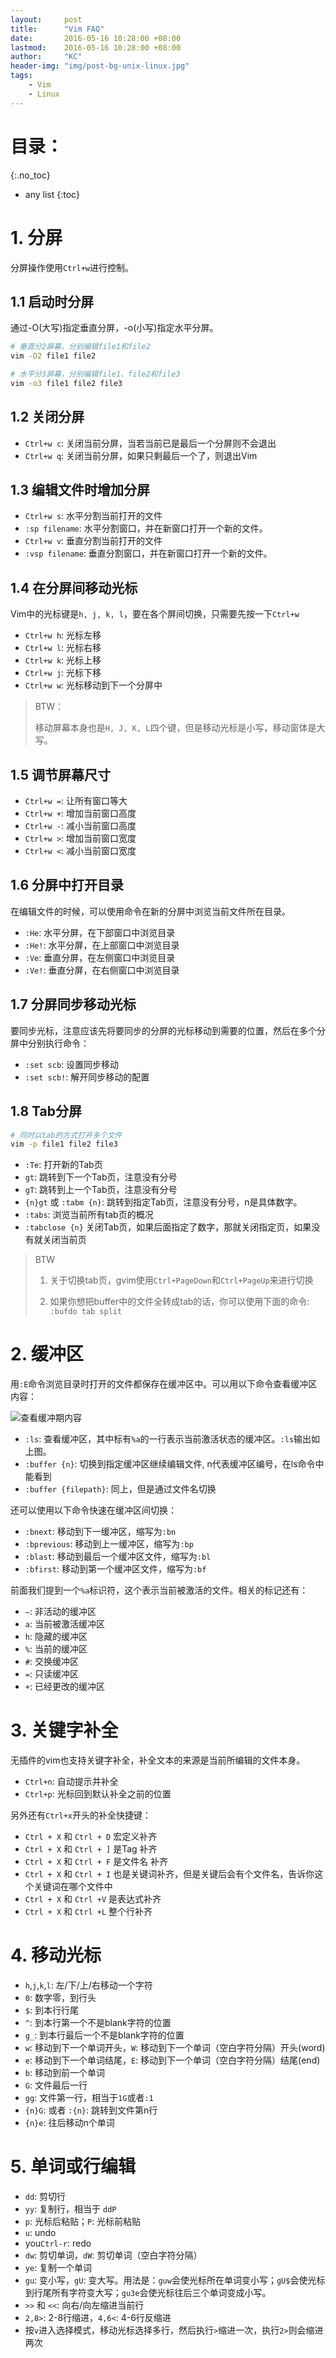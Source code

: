 ```yaml
---
layout:     post
title:      "Vim FAQ"
date:       2016-05-16 10:28:00 +08:00
lastmod: 	2016-05-16 10:28:00 +08:00
author:     "KC"
header-img: "img/post-bg-unix-linux.jpg"
tags:
    - Vim
    - Linux
---
```


# 目录：
{:.no_toc}
* any list
{:toc}

# 1. 分屏

分屏操作使用`Ctrl+w`进行控制。

## 1.1 启动时分屏

通过-O(大写)指定垂直分屏，-o(小写)指定水平分屏。

```bash
# 垂直分2屏幕，分别编辑file1和file2
vim -O2 file1 file2 

# 水平分3屏幕，分别编辑file1、file2和file3
vim -o3 file1 file2 file3
```

## 1.2 关闭分屏

- `Ctrl+w c`: 关闭当前分屏，当若当前已是最后一个分屏则不会退出
- `Ctrl+w q`: 关闭当前分屏，如果只剩最后一个了，则退出Vim

## 1.3 编辑文件时增加分屏

- `Ctrl+w s`: 水平分割当前打开的文件
- `:sp filename`: 水平分割窗口，并在新窗口打开一个新的文件。
- `Ctrl+w v`: 垂直分割当前打开的文件
- `:vsp filename`: 垂直分割窗口，并在新窗口打开一个新的文件。

## 1.4 在分屏间移动光标

Vim中的光标键是`h, j, k, l`，要在各个屏间切换，只需要先按一下`Ctrl+w`

- `Ctrl+w h`: 光标左移
- `Ctrl+w l`: 光标右移
- `Ctrl+w k`: 光标上移
- `Ctrl+w j`: 光标下移
- `Ctrl+w w`: 光标移动到下一个分屏中

> BTW：
> 
> 移动屏幕本身也是`H, J, K, L`四个键，但是移动光标是小写，移动窗体是大写。

## 1.5 调节屏幕尺寸

- `Ctrl+w =`: 让所有窗口等大
- `Ctrl+w +`: 增加当前窗口高度
- `Ctrl+w -`: 减小当前窗口高度
- `Ctrl+w >`: 增加当前窗口宽度
- `Ctrl+w <`: 减小当前窗口宽度

## 1.6 分屏中打开目录

在编辑文件的时候，可以使用命令在新的分屏中浏览当前文件所在目录。

- `:He`: 水平分屏，在下部窗口中浏览目录
- `:He!`: 水平分屏，在上部窗口中浏览目录
- `:Ve`: 垂直分屏，在左侧窗口中浏览目录
- `:Ve!`: 垂直分屏，在右侧窗口中浏览目录

## 1.7 分屏同步移动光标

要同步光标，注意应该先将要同步的分屏的光标移动到需要的位置，然后在多个分屏中分别执行命令：

- `:set scb`: 设置同步移动
- `:set scb!`: 解开同步移动的配置

## 1.8 Tab分屏

```bash
# 同时以tab的方式打开多个文件
vim -p file1 file2 file3
```
- `:Te`: 打开新的Tab页
- `gt`: 跳转到下一个Tab页，注意没有分号
- `gT`: 跳转到上一个Tab页，注意没有分号
- `{n}gt` 或 `:tabm {n}`: 跳转到指定Tab页，注意没有分号，n是具体数字。
- `:tabs`: 浏览当前所有tab页的概况
- `:tabclose {n}` 关闭Tab页，如果后面指定了数字，那就关闭指定页，如果没有就关闭当前页

> BTW
>
> 1. 关于切换tab页，gvim使用`Ctrl+PageDown`和`Ctrl+PageUp`来进行切换
> 
> 2. 如果你想把buffer中的文件全转成tab的话，你可以使用下面的命令:
> `:bufdo tab split`

# 2. 缓冲区

用`:E`命令浏览目录时打开的文件都保存在缓冲区中。可以用以下命令查看缓冲区内容：

![查看缓冲期内容](/attachments/2016-05-16/vim-1.png)

- `:ls`: 查看缓冲区，其中标有`%a`的一行表示当前激活状态的缓冲区。`:ls`输出如上图。
- `:buffer {n}`: 切换到指定缓冲区继续编辑文件, n代表缓冲区编号，在ls命令中能看到
- `:buffer {filepath}`: 同上，但是通过文件名切换

还可以使用以下命令快速在缓冲区间切换：
 
- `:bnext`: 移动到下一缓冲区，缩写为`:bn`
- `:bprevious`: 移动到上一缓冲区，缩写为`:bp`
- `:blast`: 移动到最后一个缓冲区文件，缩写为`:bl`
- `:bfirst`: 移动到第一个缓冲区文件，缩写为`:bf`

前面我们提到一个`%a`标识符，这个表示当前被激活的文件。相关的标记还有：

- `–`: 非活动的缓冲区
- `a`: 当前被激活缓冲区
- `h`: 隐藏的缓冲区
- `%`: 当前的缓冲区
- `#`: 交换缓冲区
- `=`: 只读缓冲区
- `+`: 已经更改的缓冲区


# 3. 关键字补全

无插件的vim也支持关键字补全，补全文本的来源是当前所编辑的文件本身。

- `Ctrl+n`: 自动提示并补全
- `Ctrl+p`: 光标回到默认补全之前的位置

另外还有`Ctrl+x`开头的补全快捷键：

- `Ctrl + X` 和 `Ctrl + D` 宏定义补齐
- `Ctrl + X` 和 `Ctrl + ]` 是Tag 补齐
- `Ctrl + X` 和 `Ctrl + F` 是文件名 补齐
- `Ctrl + X` 和 `Ctrl + I` 也是关键词补齐，但是关键后会有个文件名，告诉你这个关键词在哪个文件中
- `Ctrl + X` 和 `Ctrl +V` 是表达式补齐
- `Ctrl + X` 和 `Ctrl +L` 整个行补齐

# 4. 移动光标

- `h`,`j`,`k`,`l`: 左/下/上/右移动一个字符
- `0`: 数字零，到行头
- `$`: 到本行行尾
- `^`: 到本行第一个不是blank字符的位置
- `g_`: 到本行最后一个不是blank字符的位置
- `w`: 移动到下一个单词开头，`W`: 移动到下一个单词（空白字符分隔）开头(word)
- `e`: 移动到下一个单词结尾，`E`: 移动到下一个单词（空白字符分隔）结尾(end)
- `b`: 移动到前一个单词
- `G`: 文件最后一行
- `gg`: 文件第一行，相当于`1G`或者`:1`
- `{n}G`: 或者 `:{n}`: 跳转到文件第n行
- `{n}e`: 往后移动n个单词

# 5. 单词或行编辑

- `dd`: 剪切行
- `yy`: 复制行，相当于 `ddP`
- `p`: 光标后粘贴；`P`: 光标前粘贴
- `u`: undo
- you`Ctrl-r`: redo
- `dw`: 剪切单词，`dW`: 剪切单词（空白字符分隔）
- `ye`: 复制一个单词
- `gu`: 变小写，`gU`: 变大写。用法是：`guw`会使光标所在单词变小写；`gU$`会使光标到行尾所有字符变大写；`gu3e`会使光标往后三个单词变成小写。
- `>>` 和 `<<`: 向右/向左缩进当前行
- `2,8>`: 2-8行缩进，`4,6<`: 4-6行反缩进
- 按`v`进入选择模式，移动光标选择多行，然后执行`>`缩进一次，执行`2>`则会缩进两次
